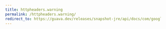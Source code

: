 ```yaml
---
title: httpheaders.warning
permalink: /httpheaders.warning/
redirect_to: https://guava.dev/releases/snapshot-jre/api/docs/com/google/common/net/HttpHeaders.html#WARNING
---
```

